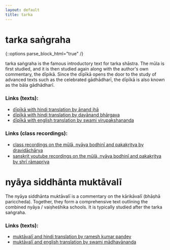 ```yaml
---
layout: default
title: tarka
---
```


# tarka saṅgraha

{::options parse_block_html="true" /}

tarka saṅgraha is the famous introductory text for tarka shāstra.
The mūla is first studied, and it is then studied again along
with the author's own commentary, the dīpikā. Since the dīpīkā
opens the door to the study of advanced texts such as the
celebrated gādhādharī, the dīpīkā is also known as the bāla gādhādharī.

### Links (texts):

- [dīpīkā with hindi translation by ānand jhā][ts-jha]
- [dīpīkā with hindi translation by dayānand bhārgava][ts-db]
- [dīpīkā with english translation by swami virupakshananda][ts-sv]

### Links (class recordings):

- [class recordings on the mūlā, nyāya bodhinī and pakakr̥itya by dravidāchārya][ts-sn]
- [sanskrit youtube recordings on the mūlā, nyāya bodhinī and pakakr̥itya by shrī rāmapriya][ts-y-sb]

[ts-jha]: https://archive.org/details/TarkaSangrahaDeepikaAcharyaAnandJha
[ts-db]: https://archive.org/details/TarkaSangrahaHindiTransDayanandaBhargava
[ts-sn]: http://shastranethralaya.org/discourse/03tarka/
[ts-sv]: https://www.exoticindiaart.com/book/details/tarka-samgraha-IDG912/
[ts-y-sb]: https://www.youtube.com/watch?v=qvP65AIaHcI&list=PLYBqfL4ycMjsRkQI6wg6w8aPKIXScMKRp

# nyāya siddhānta muktāvalī

The nyāya siddhānta muktāvalī is a commentary on the kārikāvalī (bhāṣhā pariccheda).
Together, they form a comprehensive text outlining the combined nyāya / vaiṣheśhika
schools. It is typically studied after the tarka saṅgraha.

### Links (texts):

- [muktāvalī and hindi translation by ramesh kumar pandey][nm-lbs]
- [muktāvalī and english translation by swami mādhavānanda][nm-sm]

[nm-lbs]: https://archive.org/details/KarikavaliLalBahadurShastriSanskriVidyapeeth
[nm-sm]: https://www.exoticindiaart.com/book/details/bhasa-pariccheda-with-siddhanta-muktavali-IDJ655/